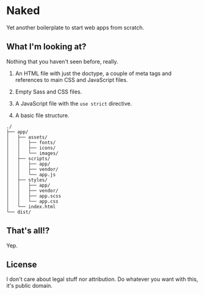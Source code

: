 # Naked

Yet another boilerplate to start web apps from scratch.

## What I'm looking at?

Nothing that you haven't seen before, really.

1. An HTML file with just the doctype, a couple of meta tags and references
to main CSS and JavaScript files.

2. Empty Sass and CSS files.

3. A JavaScript file with the `use strict` directive.

4. A basic file structure.

```
./
├── app/
│   ├── assets/
│   │   ├── fonts/
│   │   ├── icons/
│   │   └── images/
│   ├── scripts/
│   │   ├── app/
│   │   ├── vendor/
│   │   └── app.js
│   ├── styles/
│   │   ├── app/
│   │   ├── vendor/
│   │   ├── app.scss
│   │   └── app.css
│   └── index.html
└── dist/
```

## That's all!?

Yep.

## License

I don't care about legal stuff nor attribution. Do whatever you want with this,
it's public domain.

